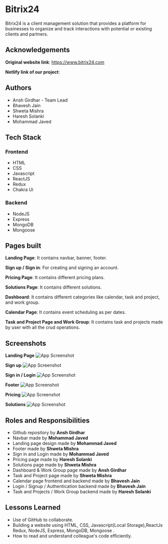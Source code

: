 # Bitrix24

Bitrix24 is a client management solution that provides a platform for businesses to organize and track interactions with potential or existing clients and partners.

## Acknowledgements

**Original website link**: https://www.bitrix24.com

**Netlify link of our project**: 

## Authors
- Ansh Girdhar - Team Lead
- Bhavesh Jain
- Shweta Mishra
- Haresh Solanki
- Mohammad Javed

 ## Tech Stack

### Frontend
- HTML
- CSS
- Javascript
- ReactJS
- Redux
- Chakra Ui

### Backend
- NodeJS
- Express
- MongoDB
- Mongoose

## Pages built

**Landing Page**: It contains navbar, banner, footer.

**Sign up / Sign in**: For creating and signing an account.

**Pricing Page**: It contains different pricing plans.

**Solutions Page**: It contains different solutions.

**Dashboard**: It contains different categories like calendar, task and project, and work group.

**Calendar Page**: It contains event scheduling as per dates.

**Task and Project Page and Work Group**: It contains task and projects made by user with all the crud operations.

## Screenshots

**Landing Page**
![App Screenshot](https://i.imgur.com/nxw1BuH.png)

**Sign up**
![App Screenshot](https://i.imgur.com/Rko24qy.png)

**Sign in / Login**
![App Screenshot](https://i.imgur.com/ygskY8o.png)

**Footer**
![App Screenshot]()

**Pricing**
![App Screenshot](https://i.imgur.com/WE97SRq.png)

**Solutions**
![App Screenshot](https://i.imgur.com/uxIvFhZ.png)

## Roles and Responsibilities

- Github repository by **Ansh Girdhar**
- Navbar made by **Mohammad Javed**
- Landing page design made by **Mohammad Javed**
- Footer made by **Shweta Mishra**
- Sign in and Login made by **Mohammad Javed**
- Pricing page made by **Haresh Solanki**
- Solutions page made by **Shweta Mishra**  
- Dashboard & Work Group page made by **Ansh Girdhar**
- Task and Project page made by **Shweta Mishra** 
- Calendar page frontend and backend made by **Bhavesh Jain**
- Login / Signup / Authentication backend made by **Bhavesh Jain**
- Task and Projects / Work Group backend made by **Haresh Solanki**   

## Lessons Learned

- Use of GitHub to collaborate.
- Building a website using HTML, CSS, Javascript(Local Storage),ReactJs Redux, NodeJS, Express, MongoDB, Mongoose .
- How to read and understand colleague's code efficiently.
